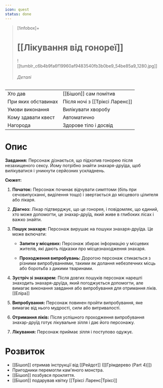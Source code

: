 ```yaml
---
icon: quest
status: done
---
```

>[!infobox]+
># [[Лікування від гонореї]]
>![[tumblr_c6b4b9fa6f19960af9483540fb3b0be9_54be85a9_1280.jpg]]
> ###### Деталі
|                     |                                        |
| ------------------- | -------------------------------------- |
| Хто дав             | [[Бішоп]] сам помітив                               |
| При яких обставинах | Після ночі з [[Тріксі Ларенс]]                    ||
| Умови виконання     | Вилікувати хворобу                       |
| Кому здавати квест  | Автоматично|
| Нагорода            | Здорове тіло і досвід     |

# Опис 
**Завдання:** Персонаж дізнається, що підхопив гонорею після незахищеного сексу. Йому потрібно знайти знахаря-друїда, щоб вилікуватися і уникнути серйозних ускладнень.

**Сюжет:**

1. **Початок:** Персонаж починає відчувати симптоми (біль при сечовипусканні, виділення тощо) і звертається до місцевого цілителя або лікаря.
    
2. **Діагноз:** Лікар підтверджує, що це гонорея, і повідомляє, що єдиний, хто може допомогти, це знахар-друїд, який живе в глибоких лісах і важко знайти.
    
3. **Пошук знахаря:** Персонаж вирушає на пошуки знахаря-друїда. Це може включати:
    
    - **Запити у місцевих:** Персонаж збирає інформацію у місцевих жителів, які дають підказки про місцезнаходження знахаря.
        
    - **Проходження випробувань:** Дорогою персонаж стикається з різними випробуваннями, такими як долання небезпечних місць або боротьба з дикими тваринами.
        
4. **Зустріч зі знахарем:** Після довгих пошуків персонаж нарешті знаходить знахаря-друїда, який погоджується допомогти, але вимагає виконання завдання або випробування для отримання ліків. [[Еліра]]
    
5. **Випробування:** Персонаж повинен пройти випробування, яке вимагає від нього мудрості, сили або витривалості.
    
6. **Отримання ліків:** Після успішного проходження випробування знахар-друїд готує лікувальне зілля і дає його персонажу.
    
7. **Лікування:** Персонаж приймає зілля і поступово одужує.


# Розвиток
* [[Бішоп]] отримав інструкції від [[Рейдот]] ([[Грімдерево (Part 4)]])
* Пригодники перемогли кам'яного монстра. 
* [[Бішоп]] позбувся прокляття.
* [[Бішоп]] подарував квітку [[Тріксі Ларенс|Тріксі]]